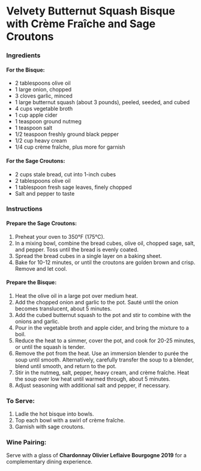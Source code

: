 # Velvety Butternut Squash Bisque with Crème Fraîche and Sage Croutons

### Ingredients

#### For the Bisque:
- 2 tablespoons olive oil
- 1 large onion, chopped
- 3 cloves garlic, minced
- 1 large butternut squash (about 3 pounds), peeled, seeded, and cubed
- 4 cups vegetable broth
- 1 cup apple cider
- 1 teaspoon ground nutmeg
- 1 teaspoon salt
- 1/2 teaspoon freshly ground black pepper
- 1/2 cup heavy cream
- 1/4 cup crème fraîche, plus more for garnish

#### For the Sage Croutons:
- 2 cups stale bread, cut into 1-inch cubes
- 2 tablespoons olive oil
- 1 tablespoon fresh sage leaves, finely chopped
- Salt and pepper to taste

### Instructions

#### Prepare the Sage Croutons:
1. Preheat your oven to 350°F (175°C).
2. In a mixing bowl, combine the bread cubes, olive oil, chopped sage, salt, and pepper. Toss until the bread is evenly coated.
3. Spread the bread cubes in a single layer on a baking sheet.
4. Bake for 10-12 minutes, or until the croutons are golden brown and crisp. Remove and let cool.

#### Prepare the Bisque:
1. Heat the olive oil in a large pot over medium heat.
2. Add the chopped onion and garlic to the pot. Sauté until the onion becomes translucent, about 5 minutes.
3. Add the cubed butternut squash to the pot and stir to combine with the onions and garlic.
4. Pour in the vegetable broth and apple cider, and bring the mixture to a boil.
5. Reduce the heat to a simmer, cover the pot, and cook for 20-25 minutes, or until the squash is tender.
6. Remove the pot from the heat. Use an immersion blender to purée the soup until smooth. Alternatively, carefully transfer the soup to a blender, blend until smooth, and return to the pot.
7. Stir in the nutmeg, salt, pepper, heavy cream, and crème fraîche. Heat the soup over low heat until warmed through, about 5 minutes.
8. Adjust seasoning with additional salt and pepper, if necessary.

### To Serve:
1. Ladle the hot bisque into bowls.
2. Top each bowl with a swirl of crème fraîche.
3. Garnish with sage croutons.

### Wine Pairing:
Serve with a glass of **Chardonnay Olivier Leflaive Bourgogne 2019** for a complementary dining experience.